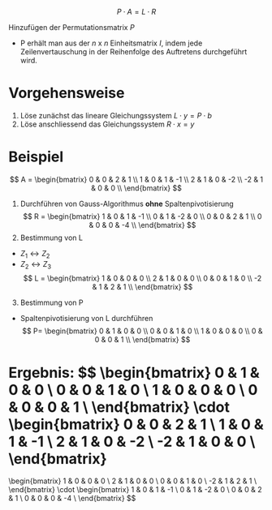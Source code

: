 $$
P \cdot A
= L \cdot R
$$

Hinzufügen der Permutationsmatrix $P$

- P erhält man aus der $n$ x $n$ Einheitsmatrix $I$, indem jede Zeilenvertauschung in der Reihenfolge des Auftretens durchgeführt wird.

# Vorgehensweise
1. Löse zunächst das lineare Gleichungssystem $L \cdot y = P \cdot b$
2. Löse anschliessend das Gleichungssystem $R \cdot x = y$

# Beispiel

$$
A =
\begin{bmatrix}
0 & 0 & 2 & 1 \\
1 & 0 & 1 & -1 \\
2 & 1 & 0 & -2 \\
-2 & 1 & 0 & 0 \\
\end{bmatrix}
$$
1. Durchführen von Gauss-Algorithmus **ohne** Spaltenpivotisierung
$$
R = 
\begin{bmatrix}
1 & 0 & 1 & -1 \\
0 & 1 & -2 & 0 \\
0 & 0 & 2 & 1 \\
0 & 0 & 0 & -4 \\
\end{bmatrix}
$$
2. Bestimmung von L
- $Z_1 \leftrightarrow Z_2$
- $Z_2 \leftrightarrow Z_3$
$$
L = 
\begin{bmatrix}
1 & 0 & 0 & 0 \\
2 & 1 & 0 & 0 \\
0 & 0 & 1 & 0 \\
-2 & 1 & 2 & 1 \\
\end{bmatrix}
$$
3. Bestimmung von P
- Spaltenpivotisierung von L durchführen
$$
P=
\begin{bmatrix}
0 & 1 & 0 & 0 \\
0 & 0 & 1 & 0 \\
1 & 0 & 0 & 0 \\
0 & 0 & 0 & 1 \\
\end{bmatrix}
$$

**Ergebnis**:
$$
\begin{bmatrix}
0 & 1 & 0 & 0 \\
0 & 0 & 1 & 0 \\
1 & 0 & 0 & 0 \\
0 & 0 & 0 & 1 \\
\end{bmatrix}
\cdot
\begin{bmatrix}
0 & 0 & 2 & 1 \\
1 & 0 & 1 & -1 \\
2 & 1 & 0 & -2 \\
-2 & 1 & 0 & 0 \\
\end{bmatrix}
=
\begin{bmatrix}
1 & 0 & 0 & 0 \\
2 & 1 & 0 & 0 \\
0 & 0 & 1 & 0 \\
-2 & 1 & 2 & 1 \\
\end{bmatrix}
\cdot
\begin{bmatrix}
1 & 0 & 1 & -1 \\
0 & 1 & -2 & 0 \\
0 & 0 & 2 & 1 \\
0 & 0 & 0 & -4 \\
\end{bmatrix}
$$

